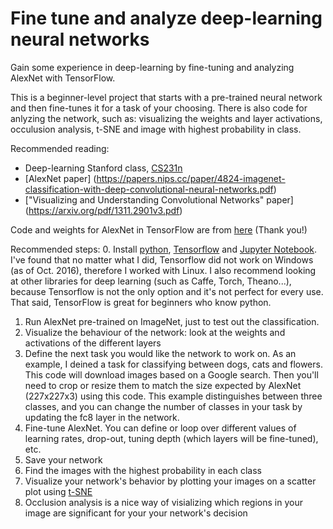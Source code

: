 # Fine tune and analyze deep-learning neural networks
Gain some experience in deep-learning by fine-tuning and analyzing AlexNet with TensorFlow.

This is a beginner-level project that starts with a pre-trained neural network and then fine-tunes it for a task of your choosing. There is also code for anlyzing the network, such as: visualizing the weights and layer activations, occulusion analysis, t-SNE and image with highest probability in class.

Recommended reading:
- Deep-learning Stanford class, [CS231n](http://cs231n.github.io/)
- [AlexNet paper] (https://papers.nips.cc/paper/4824-imagenet-classification-with-deep-convolutional-neural-networks.pdf)
- ["Visualizing and Understanding Convolutional Networks" paper] (https://arxiv.org/pdf/1311.2901v3.pdf)

Code and weights for AlexNet in TensorFlow are from [here]( http://www.cs.toronto.edu/~guerzhoy/tf_alexnet/) (Thank you!)

Recommended steps:
0. Install [python](https://www.python.org/downloads/), [Tensorflow](https://www.tensorflow.org/get_started/os_setup) and [Jupyter Notebook](http://jupyter.readthedocs.io/en/latest/install.html). 
  I've found that no matter what I did, Tensorflow did not work on Windows (as of Oct. 2016), therefore I worked with Linux.
  I also recommend looking at other libraries for deep learning (such as Caffe, Torch, Theano...), because Tensorflow is not the only option and it's not perfect for every use. That said, TensorFlow is great for beginners who know python.
1. Run AlexNet pre-trained on ImageNet, just to test out the classification.
2. Visualize the behaviour of the network: look at the weights and activations of the different layers
3. Define the next task you would like the network to work on. As an example, I deined a task for classifying between dogs, cats and flowers. This code will download images based on a Google search. Then you'll need to crop or resize them to match the size expected by AlexNet (227x227x3) using this code. This example distinguishes between three classes, and you can change the number of classes in your task by updating the fc8 layer in the network.
4. Fine-tune AlexNet. You can define or loop over different values of learning rates, drop-out, tuning depth (which layers will be fine-tuned), etc.
5. Save your network
6. Find the images with the highest probability in each class
7. Visualize your network's behavior by plotting your images on a scatter plot using [t-SNE](https://en.wikipedia.org/wiki/T-distributed_stochastic_neighbor_embedding)
8. Occlusion analysis is a nice way of visializing which regions in your image are significant for your your network's decision




